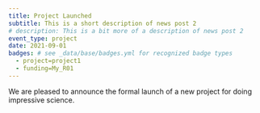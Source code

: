 ```yaml
---
title: Project Launched
subtitle: This is a short description of news post 2
# description: This is a bit more of a description of news post 2
event_type: project
date: 2021-09-01
badges: # see _data/base/badges.yml for recognized badge types
  - project=project1
  - funding=My_R01
---
```


We are pleased to announce the formal launch of a new project 
for doing impressive science.
